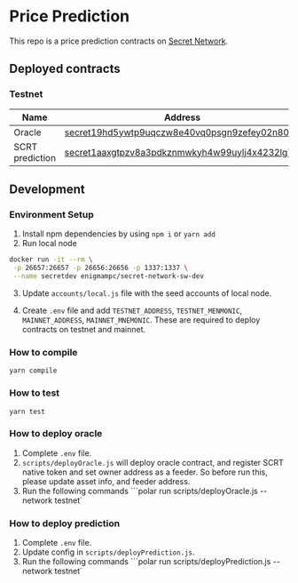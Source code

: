 # Price Prediction

This repo is a price prediction contracts on [Secret Network](https://scrt.network/).

## Deployed contracts

### Testnet

| Name            | Address                                                                                                                                                 |
| --------------- | ------------------------------------------------------------------------------------------------------------------------------------------------------- |
| Oracle          | [secret19hd5ywtp9uqczw8e40vq0psgn9zefey02n806e](https://secretnodes.com/secret/chains/pulsar-2/contracts/secret19hd5ywtp9uqczw8e40vq0psgn9zefey02n806e) |
| SCRT prediction | [secret1aaxgtpzv8a3pdkznmwkyh4w99uylj4x4232lg7](https://secretnodes.com/secret/chains/pulsar-2/contracts/secret1aaxgtpzv8a3pdkznmwkyh4w99uylj4x4232lg7) |

## Development

### Environment Setup

1. Install npm dependencies by using `npm i` or `yarn add`
2. Run local node

```sh
docker run -it --rm \
 -p 26657:26657 -p 26656:26656 -p 1337:1337 \
 --name secretdev enigmampc/secret-network-sw-dev
```

3. Update `accounts/local.js` file with the seed accounts of local node.

4. Create `.env` file and add `TESTNET_ADDRESS`, `TESTNET_MENMONIC`, `MAINNET_ADDRESS`, `MAINNET_MNEMONIC`. These are required to deploy contracts on testnet and mainnet.

### How to compile

`yarn compile`

### How to test

`yarn test`

### How to deploy oracle

1. Complete `.env` file.
2. `scripts/deployOracle.js` will deploy oracle contract, and register SCRT native token and set owner address as a feeder. So before run this, please update asset info, and feeder address.
3. Run the following commands
   ```polar run scripts/deployOracle.js --network testnet`

### How to deploy prediction

1. Complete `.env` file.
2. Update config in `scripts/deployPrediction.js`.
3. Run the following commands
   ```polar run scripts/deployPrediction.js --network testnet`
